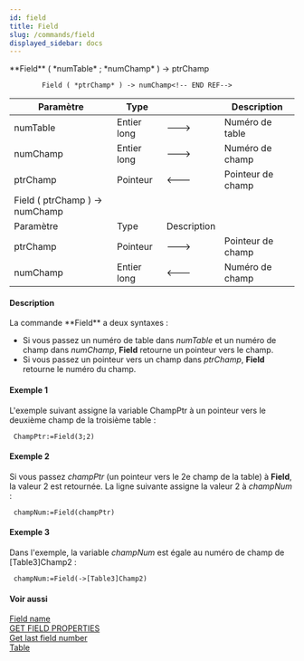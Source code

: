 ```yaml
---
id: field
title: Field
slug: /commands/field
displayed_sidebar: docs
---
```


<!--REF #_command_.Field.Syntax-->**Field** ( *numTable* ; *numChamp* ) -> ptrChamp 
        
            Field ( *ptrChamp* ) -> numChamp<!-- END REF-->
<!--REF #_command_.Field.Params-->
| Paramètre | Type |  | Description |
| --- | --- | --- | --- |
| numTable | Entier long | &#x1F852; | Numéro de table |
| numChamp | Entier long | &#x1F852; | Numéro de champ |
| ptrChamp | Pointeur | &#x1F850; | Pointeur de champ |
| Field ( ptrChamp ) -> numChamp |
| Paramètre | Type | Description |
| ptrChamp | Pointeur | &#x1F852; | Pointeur de champ |
| numChamp | Entier long | &#x1F850; | Numéro de champ |

<!-- END REF-->

#### Description 

<!--REF #_command_.Field.Summary-->La commande **Field** a deux syntaxes :

* Si vous passez un numéro de table dans *numTable* et un numéro de champ dans *numChamp*, **Field** retourne un pointeur vers le champ.<!-- END REF-->
* Si vous passez un pointeur vers un champ dans *ptrChamp*, **Field** retourne le numéro du champ.

#### Exemple 1 

L'exemple suivant assigne la variable ChampPtr à un pointeur vers le deuxième champ de la troisième table : 

```4d
 ChampPtr:=Field(3;2)
```

#### Exemple 2 

Si vous passez *champPtr* (un pointeur vers le 2e champ de la table) à **Field**, la valeur 2 est retournée. La ligne suivante assigne la valeur 2 à *champNum* :

```4d
 champNum:=Field(champPtr)
```

#### Exemple 3 

Dans l'exemple, la variable *champNum* est égale au numéro de champ de \[Table3\]Champ2 :

```4d
 champNum:=Field(->[Table3]Champ2)
```

#### Voir aussi 

[Field name](field-name.md)  
[GET FIELD PROPERTIES](get-field-properties.md)  
[Get last field number](get-last-field-number.md)  
[Table](table.md)  